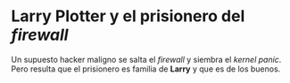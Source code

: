 # Larry Plotter y el prisionero del *firewall*

Un supuesto hacker maligno se salta el *firewall* y siembra el *kernel panic*. Pero resulta que el prisionero es familia de **Larry** y que es de los buenos.